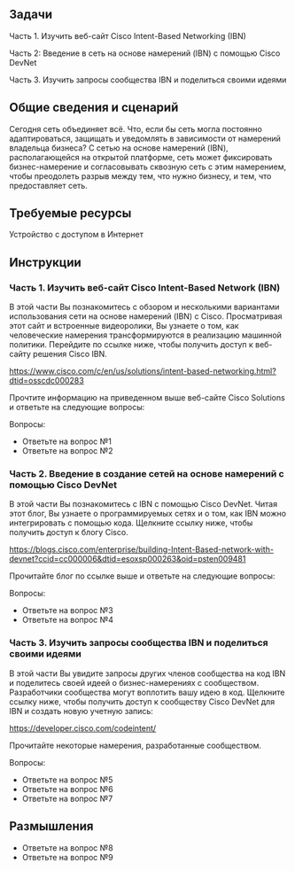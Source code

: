 ## Задачи

Часть 1. Изучить веб-сайт Cisco Intent-Based Networking (IBN)

Часть 2: Введение в сеть на основе намерений (IBN) с помощью Cisco DevNet

Часть 3. Изучить запросы сообщества IBN и поделиться своими идеями

## Общие сведения и сценарий

Сегодня сеть объединяет всё. Что, если бы сеть могла постоянно адаптироваться, защищать и уведомлять в зависимости от намерений владельца бизнеса? С сетью на основе намерений (IBN), располагающейся на открытой платформе, сеть может фиксировать бизнес-намерение и согласовывать сквозную сеть с этим намерением, чтобы преодолеть разрыв между тем, что нужно бизнесу, и тем, что предоставляет сеть.

## Требуемые ресурсы

Устройство с доступом в Интернет

## Инструкции

### Часть 1. Изучить веб-сайт Cisco Intent-Based Network (IBN)

В этой части Вы познакомитесь с обзором и несколькими вариантами использования сети на основе намерений (IBN) с Cisco. Просматривая этот сайт и встроенные видеоролики, Вы узнаете о том, как человеческие намерения трансформируются в реализацию машинной политики. Перейдите по ссылке ниже, чтобы получить доступ к веб-сайту решения Cisco IBN.

https://www.cisco.com/c/en/us/solutions/intent-based-networking.html?dtid=osscdc000283

Прочтите информацию на приведенном выше веб-сайте Cisco Solutions и ответьте на следующие вопросы:

Вопросы:
- Ответьте на вопрос №1 <!-- Сеть на основе намерений устраняет разрыв между бизнесом и ИТ. Она фиксирует бизнес-цель и постоянно согласовывает сквозную сеть с этой целью. Намерение может применяться к уровням обслуживания приложений, политикам безопасности, соответствию требованиям, операционным процессам и другим бизнес-потребностям.-->
- Ответьте на вопрос №2 <!-- Ответы будут разными, но могут включать: • Скорость и маневренность. Сеть может быстро реагировать на потребности организации с минимальным ручным вмешательством. • Ценность для бизнеса. Сокращение времени и усилий, необходимых для обслуживания сети, приводит к увеличению времени для ИТ-инноваций, которые приносят реальную пользу бизнесу. • Снижение риска. Улучшенная видимость сети, аналитика и автоматизация приводят к более быстрому обнаружению и сдерживанию угроз, постоянному соответствию требованиям и сокращению времени простоя. -->

### Часть 2. Введение в создание сетей на основе намерений с помощью Cisco DevNet

В этой части Вы познакомитесь с IBN с помощью Cisco DevNet. Читая этот блог, Вы узнаете о программируемых сетях и о том, как IBN можно интегрировать с помощью кода. Щелкните ссылку ниже, чтобы получить доступ к блогу Cisco.

https://blogs.cisco.com/enterprise/building-Intent-Based-network-with-devnet?ccid=cc000006&dtid=esoxsp000263&oid=psten009481

Прочитайте блог по ссылке выше и ответьте на следующие вопросы:

Вопросы:
- Ответьте на вопрос №3 <!-- Ответы могут быть разными, но будут включать: • пройти курс написания кода • поделиться своими вопросами с сообществом DevNet. -->
- Ответьте на вопрос №4 <!-- Ответы будут разными, но могут включать: Намерение будет преобразовано в сетевое действие, и действие будет активировано в сети. Затем элемент Аналитики будет постоянно отслеживать, изучать и оптимизировать производительность сети в соответствии с первоначальным намерением. -->

### Часть 3. Изучить запросы сообщества IBN и поделиться своими идеями

В этой части Вы увидите запросы других членов сообщества на код IBN и поделитесь своей идеей о бизнес-намерениях с сообществом. Разработчики сообщества могут воплотить вашу идею в код. Щелкните ссылку ниже, чтобы получить доступ к сообществу Cisco DevNet для IBN и создать новую учетную запись:

https://developer.cisco.com/codeintent/

Прочитайте некоторые намерения, разработанные сообществом.

Вопросы:
- Ответьте на вопрос №5
- Ответьте на вопрос №6 <!-- Например, я студент, который учится программировать. -->
- Ответьте на вопрос №7 <!-- Я хочу запрограммировать Raspberry Pi для управления устройствами IoT. -->

## Размышления

- Ответьте на вопрос №8
- Ответьте на вопрос №9